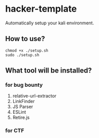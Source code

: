 # hacker-template
Automatically setup your kali environment.


## How to use?
```
chmod +x ./setup.sh
sudo ./setup.sh
```

## What tool will be installed?

### for bug bounty

1. relative-url-extractor
2. LinkFinder
3. JS Parser
4. ESLint
5. Retire.js

### for CTF
